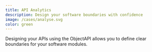 ```yaml
---
title: API Analytics
description: Design your software boundaries with confidence
image: /cases/analyse.svg
color: green
---
```


Designing your APIs using the ObjectAPI allows you to define clear boundaries for your software modules.

